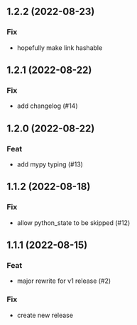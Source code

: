 ## 1.2.2 (2022-08-23)

### Fix

- hopefully make link hashable

## 1.2.1 (2022-08-22)

### Fix

- add changelog (#14)

## 1.2.0 (2022-08-22)

### Feat

- add mypy typing (#13)

## 1.1.2 (2022-08-18)

### Fix

- allow python_state to be skipped (#12)

## 1.1.1 (2022-08-15)

### Feat

- major rewrite for v1 release (#2)

### Fix

- create new release
